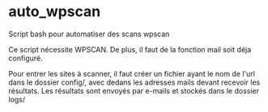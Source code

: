 # auto_wpscan
Script bash pour automatiser des scans wpscan 

Ce script nécessite WPSCAN.
De plus, il faut de la fonction mail soit déja configuré.

Pour entrer les sites à scanner, il faut créer un fichier ayant le nom de l'url dans le dossier config/, avec dedans les adresses mails devant recevoir les résultats.
Les résultats sont envoyés par e-mails et stockés dans le dossier logs/
